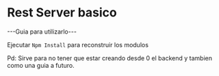 # Rest Server basico

---Guia para utilizarlo---

Ejecutar ```Npm Install``` para reconstruir los modulos


Pd: Sirve para no tener que estar creando desde 0 el backend y tambien como una guia a futuro.
